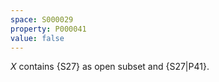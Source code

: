```yaml
---
space: S000029
property: P000041
value: false
---
```


$X$ contains {S27} as open subset
and {S27|P41}.
